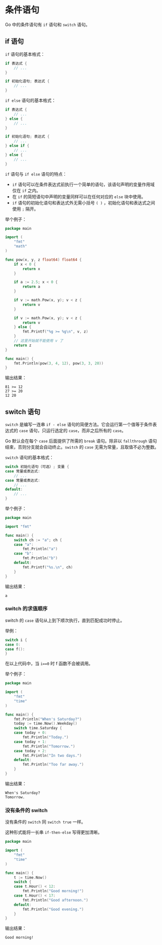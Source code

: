 # 条件语句

Go 中的条件语句有 ```if``` 语句和 ```switch``` 语句。

## if 语句

```if``` 语句的基本格式：

```go
if 表达式 {
	// ...
}

if 初始化语句; 表达式 {
	// ...
}
```

```if else``` 语句的基本格式：

```go
if 表达式 {
	// ...
} else {
	// ...
}

if 初始化语句; 表达式 {
	// ...
} else if {
	// ...
} else {
	// ...
}
```
```if``` 语句与 ```if else``` 语句的特点：

- ```if``` 语句可以在条件表达式前执行一个简单的语句，该语句声明的变量作用域仅在 ```if``` 之内。
- 在 ```if``` 的简短语句中声明的变量同样可以在任何对应的 ```else``` 块中使用。
- ```if``` 语句的初始化语句和表达式外无需小括号 ```( )``` ，初始化语句和表达式之间使用 ```;``` 隔开。

举个例子：

```go
package main

import (
	"fmt"
	"math"
)

func pow(x, y, z float64) float64 {
	if x < 0 {
		return x
	}

	if a := 2.5; x < 0 {
		return a
	}

	if v := math.Pow(x, y); v < z {
		return v
	}

	if v := math.Pow(x, y); v < z {
		return v
	} else {
		fmt.Printf("%g >= %g\n", v, z)
	}
	// 这里开始就不能使用 v 了
	return z
}

func main() {
	fmt.Println(pow(3, 4, 12), pow(3, 3, 20))
}
```

输出结果：

```
81 >= 12
27 >= 20
12 20
```

## switch 语句

```switch``` 是编写一连串 ```if - else``` 语句的简便方法。它会运行第一个值等于条件表达式的 ```case``` 语句，只运行选定的 ```case```，而非之后所有的 ```case```。 

Go 默认会在每个 ```case``` 后面提供了所需的 ```break``` 语句。除非以 ```fallthrough``` 语句结束，否则分支就会自动终止。```switch``` 的 ```case``` 无需为常量，且取值不必为整数。

```switch``` 语句的基本格式：

```go
switch 初始化语句（可选）; 变量 {
case 常量或表达式:
	// ...
case 常量或表达式:
	// ...
default:
	// ...
}
```

举个例子：

```go
package main

import "fmt"

func main() {
	switch ch := "a"; ch {
	case "a":
		fmt.Println("a")
	case "b":
		fmt.Println("b")
	default:
		fmt.Printf("%s.\n", ch)
	}
}
```

输出结果：

```
a
```

### switch 的求值顺序

switch 的 ```case``` 语句从上到下顺次执行，直到匹配成功时停止。

举例：

```go
switch i {
case 0:
case f():
}
```

在以上代码中，当 ```i==0``` 时 f 函数不会被调用。

举个例子：

```go
package main

import (
	"fmt"
	"time"
)

func main() {
	fmt.Println("When's Saturday?")
	today := time.Now().Weekday()
	switch time.Saturday {
	case today + 0:
		fmt.Println("Today.")
	case today + 1:
		fmt.Println("Tomorrow.")
	case today + 2:
		fmt.Println("In two days.")
	default:
		fmt.Println("Too far away.")
	}
}
```

输出结果：

```
When's Saturday?
Tomorrow.
```

### 没有条件的 switch

没有条件的 ```switch``` 同 ```switch true``` 一样。

这种形式能将一长串 ```if-then-else``` 写得更加清晰。

```go
package main

import (
	"fmt"
	"time"
)

func main() {
	t := time.Now()
	switch {
	case t.Hour() < 12:
		fmt.Println("Good morning!")
	case t.Hour() < 17:
		fmt.Println("Good afternoon.")
	default:
		fmt.Println("Good evening.")
	}
}
```

输出结果：

```
Good morning!
```

